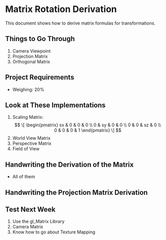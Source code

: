 # Matrix Rotation Derivation

This document shows how to derive matrix formulas for transformations.

## Things to Go Through
1. Camera Viewpoint
2. Projection Matrix
3. Orthogonal Matrix

## Project Requirements
- Weighing: 20%

## Look at These Implementations
1. Scaling Matrix:
   $$
   \[
   \begin{pmatrix}
   sx & 0 & 0 & 0 \\
   0 & sy & 0 & 0 \\
   0 & 0 & sz & 0 \\
   0 & 0 & 0 & 1
   \end{pmatrix}
   \]
   $$
3. World View Matrix
4. Perspective Matrix
5. Field of View
 
   

## Handwriting the Derivation of the Matrix
- All of them

## Handwriting the Projection Matrix Derivation

## Test Next Week
1. Use the gl_Matrix Library
2. Camera Matrix
3. Know how to go about Texture Mapping
